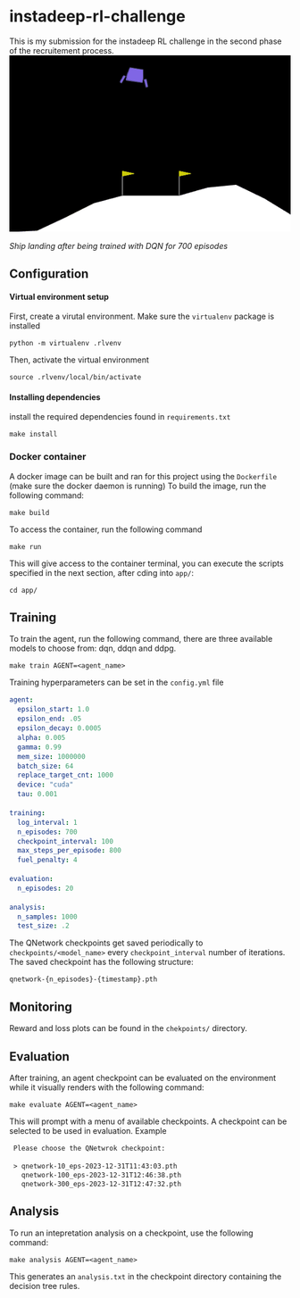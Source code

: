 # instadeep-rl-challenge
This is my submission for the instadeep RL challenge in the second phase of the recruitement process.
![Lunar-Landing GIF after training agent using DQN](./artefacts/successful_landing.gif)

*Ship landing after being trained with DQN for 700 episodes*


## Configuration

#### Virtual environment setup
First, create a virutal environment. Make sure the `virtualenv` package is installed
```SHELL
python -m virtualenv .rlvenv
```
Then, activate the virtual environment
```SHELL
source .rlvenv/local/bin/activate
```
#### Installing dependencies
install the required dependencies found in `requirements.txt`
```SHELL
make install
```

### Docker container
A docker image can be built and ran for this project using the `Dockerfile` (make sure the docker daemon is running)
To build the image, run the following command: 
```SHELL
make build
```
To access the container, run the following command
```SHELL
make run
```
This will give access to the container terminal, you can execute the scripts specified in the next section, after cding into `app/`:
```SHELL
cd app/
```

## Training
To train the agent, run the following command, there are three available models to choose from: dqn, ddqn and ddpg.
```SHELL
make train AGENT=<agent_name>
```


Training hyperparameters can be set in the `config.yml` file
```YAML
agent:
  epsilon_start: 1.0
  epsilon_end: .05
  epsilon_decay: 0.0005
  alpha: 0.005
  gamma: 0.99
  mem_size: 1000000
  batch_size: 64
  replace_target_cnt: 1000
  device: "cuda"
  tau: 0.001

training:
  log_interval: 1
  n_episodes: 700
  checkpoint_interval: 100
  max_steps_per_episode: 800
  fuel_penalty: 4

evaluation:
  n_episodes: 20

analysis:
  n_samples: 1000
  test_size: .2

```
The QNetwork checkpoints get saved periodically to `checkpoints/<model_name>` every `checkpoint_interval` number of iterations.
The saved checkpoint has the following structure:
```SHELL
qnetwork-{n_episodes}-{timestamp}.pth
```
## Monitoring
Reward and loss plots can be found in the `chekpoints/` directory.


## Evaluation
After training, an agent checkpoint can be evaluated on the environment while it visually renders with the following command:
```SHELL
make evaluate AGENT=<agent_name>
```

This will prompt with a menu of available checkpoints. A checkpoint can be selected to be used in evaluation. Example
```
 Please choose the QNetwrok checkpoint:

 > qnetwork-10_eps-2023-12-31T11:43:03.pth
   qnetwork-100_eps-2023-12-31T12:46:38.pth
   qnetwork-300_eps-2023-12-31T12:47:32.pth
```
## Analysis
To run an intepretation analysis on a checkpoint, use the following command:
```SHELL
make analysis AGENT=<agent_name>
```
This generates an `analysis.txt` in the checkpoint directory containing the decision tree rules.
